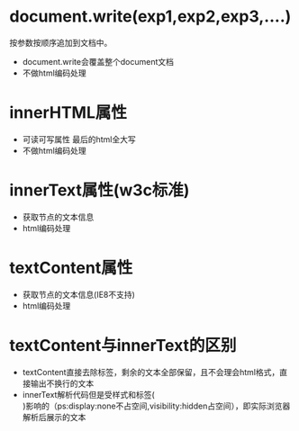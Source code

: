 # document.write(exp1,exp2,exp3,....)
按参数按顺序追加到文档中。
* document.write会覆盖整个document文档  
* 不做html编码处理

# innerHTML属性
* 可读可写属性 最后的html全大写
* 不做html编码处理

# innerText属性(w3c标准)
* 获取节点的文本信息
* html编码处理

# textContent属性
* 获取节点的文本信息(IE8不支持)
* html编码处理

# textContent与innerText的区别
* textContent直接去除标签，剩余的文本全部保留，且不会理会html格式，直接输出不换行的文本
* innerText解析代码但是受样式和标签(<br>)影响的（ps:display:none不占空间,visibility:hidden占空间），即实际浏览器解析后展示的文本
